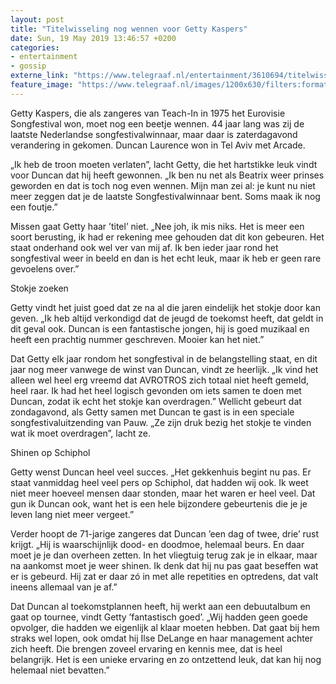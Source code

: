 ```yaml
---
layout: post
title: "Titelwisseling nog wennen voor Getty Kaspers"
date: Sun, 19 May 2019 13:46:57 +0200
categories: 
- entertainment 
- gossip 
externe_link: "https://www.telegraaf.nl/entertainment/3610694/titelwisseling-nog-wennen-voor-getty-kaspers"
feature_image: "https://www.telegraaf.nl/images/1200x630/filters:format(jpeg):quality(80)/cdn-kiosk-api.telegraaf.nl/ce4cbde6-7a2b-11e9-9938-02d2fb1aa1d7.jpg"
---
```


<p class="intro">Getty Kaspers, die als zangeres van Teach-In in 1975 het Eurovisie Songfestival won, moet nog een beetje wennen. 44 jaar lang was zij de laatste Nederlandse songfestivalwinnaar, maar daar is zaterdagavond verandering in gekomen. Duncan Laurence won in Tel Aviv met Arcade.</p> <p>„Ik heb de troon moeten verlaten”, lacht Getty, die het hartstikke leuk vindt voor Duncan dat hij heeft gewonnen. „Ik ben nu net als Beatrix weer prinses geworden en dat is toch nog even wennen. Mijn man zei al: je kunt nu niet meer zeggen dat je de laatste Songfestivalwinnaar bent. Soms maak ik nog een foutje.”</p><p>Missen gaat Getty haar ’titel’ niet. „Nee joh, ik mis niks. Het is meer een soort berusting, ik had er rekening mee gehouden dat dit kon gebeuren. Het staat onderhand ook wel ver van mij af. Ik ben ieder jaar rond het songfestival weer in beeld en dan is het echt leuk, maar ik heb er geen rare gevoelens over.”</p><p>Stokje zoeken</p><p>Getty vindt het juist goed dat ze na al die jaren eindelijk het stokje door kan geven. „Ik heb altijd verkondigd dat de jeugd de toekomst heeft, dat geldt in dit geval ook. Duncan is een fantastische jongen, hij is goed muzikaal en heeft een prachtig nummer geschreven. Mooier kan het niet.”</p><p>Dat Getty elk jaar rondom het songfestival in de belangstelling staat, en dit jaar nog meer vanwege de winst van Duncan, vindt ze heerlijk. „Ik vind het alleen wel heel erg vreemd dat AVROTROS zich totaal niet heeft gemeld, heel raar. Ik had het heel logisch gevonden om iets samen te doen met Duncan, zodat ik echt het stokje kan overdragen.” Wellicht gebeurt dat zondagavond, als Getty samen met Duncan te gast is in een speciale songfestivaluitzending van Pauw. „Ze zijn druk bezig het stokje te vinden wat ik moet overdragen”, lacht ze.</p><p>Shinen op Schiphol</p><p>Getty wenst Duncan heel veel succes. „Het gekkenhuis begint nu pas. Er staat vanmiddag heel veel pers op Schiphol, dat hadden wij ook. Ik weet niet meer hoeveel mensen daar stonden, maar het waren er heel veel. Dat gun ik Duncan ook, want het is een hele bijzondere gebeurtenis die je je leven lang niet meer vergeet.”</p><p>Verder hoopt de 71-jarige zangeres dat Duncan ’een dag of twee, drie’ rust krijgt. „Hij is waarschijnlijk dood- en doodmoe, helemaal beurs. En daar moet je je dan overheen zetten. In het vliegtuig terug zak je in elkaar, maar na aankomst moet je weer shinen. Ik denk dat hij nu pas gaat beseffen wat er is gebeurd. Hij zat er daar zó in met alle repetities en optredens, dat valt ineens allemaal van je af.”</p><p>Dat Duncan al toekomstplannen heeft, hij werkt aan een debuutalbum en gaat op tournee, vindt Getty ’fantastisch goed’. „Wij hadden geen goede opvolger, die hadden we eigenlijk al klaar moeten hebben. Dat gaat bij hem straks wel lopen, ook omdat hij Ilse DeLange en haar management achter zich heeft. Die brengen zoveel ervaring en kennis mee, dat is heel belangrijk. Het is een unieke ervaring en zo ontzettend leuk, dat kan hij nog helemaal niet bevatten.”</p>
